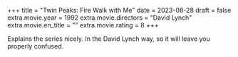 +++
title = "Twin Peaks: Fire Walk with Me"
date = 2023-08-28
draft = false
extra.movie.year = 1992
extra.movie.directors = "David Lynch"
extra.movie.en_title = ""
extra.movie.rating = 8
+++

Explains the series nicely. In the David Lynch way, so it will leave you properly confused.<!-- more -->